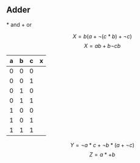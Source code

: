 ## Adder
\* and
\+ or

$$X = b(a+\neg(c*b)+\neg c)$$
$$X = ab + b\neg cb$$

| a   | b   | c   | x   |
| --- | --- | --- | --- |
| 0   | 0   | 0   |     |
| 0   | 0   | 1   |     |
| 0   | 1   | 0   |     |
| 0   | 1   | 1   |     |
| 1   | 0   | 0   |     |
| 1   | 0   | 1   |     |
| 1   | 1   | 1   |     |



$$Y = \neg a *c +\neg b* (a+\neg c)$$
$$Z = a *+ b$$
